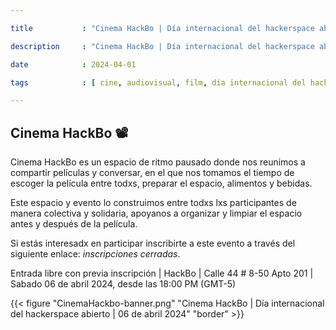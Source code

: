 ```yaml
---

title           : "Cinema HackBo | Día internacional del hackerspace abierto"

description     : "Cinema HackBo | Día internacional del hackerspace abierto"

date            : 2024-04-01

tags            : [ cine, audiovisual, film, día internacional del hackerspace abierto ]

---
```


## Cinema HackBo 📽  

Cinema HackBo es un espacio de ritmo pausado
donde nos reunimos a compartir películas y conversar,
en el que nos tomamos el tiempo de escoger la película entre todxs, 
preparar el espacio, alimentos y bebidas.

Este espacio y evento lo construimos entre todxs lxs participantes 
de manera colectiva y solidaria, 
apoyanos a organizar y limpiar el espacio antes y después de la película.

Si estás interesadx en participar 
inscribirte a este evento 
a través del siguiente enlace:
_inscripciones cerradas_.

Entrada libre con previa inscripción | HackBo | Calle 44 # 8-50 Apto 201 | Sabado 06 de abril 2024, desde las 18:00 PM (GMT-5)

{{< figure "CinemaHackbo-banner.png" "Cinema HackBo | Día internacional del hackerspace abierto | 06 de abril 2024" "border" >}}

